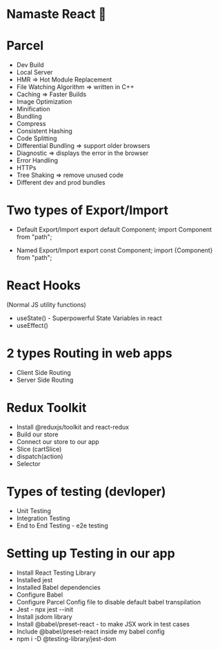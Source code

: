 # Namaste React 🚀

# Parcel

- Dev Build
- Local Server
- HMR => Hot Module Replacement
- File Watching Algorithm => written in C++
- Caching => Faster Builds
- Image Optimization
- Minification
- Bundling
- Compress
- Consistent Hashing
- Code Splitting
- Differential Bundling => support older browsers
- Diagnostic => displays the error in the browser
- Error Handling
- HTTPs
- Tree Shaking => remove unused code
- Different dev and prod bundles

<!-- # Namaste Food -->

<!-- /**
 * Header
 *  - Logo
 *  - Nav Items
 * Body
 *  - Search
 *  - RestaurantContainer
 *    - RestaurantCard
 *      - Img
 *      - Name of Res, Star Rating, cuisine, delery tie
 * Footer
 *  - Copyright
 *  - Links
 *  - Address
 *  - Contact
 */  -->

# Two types of Export/Import

- Default Export/Import
  export default Component;
  import Component from "path";

- Named Export/Import
  export const Component;
  import {Component} from "path";

# React Hooks

(Normal JS utility functions)

- useState() - Superpowerful State Variables in react
- useEffect()

# 2 types Routing in web apps

- Client Side Routing
- Server Side Routing

# Redux Toolkit

- Install @reduxjs/toolkit and react-redux
- Build our store
- Connect our store to our app
- Slice (cartSlice)
- dispatch(action)
- Selector

# Types of testing (devloper)

- Unit Testing
- Integration Testing
- End to End Testing - e2e testing

# Setting up Testing in our app

- Install React Testing Library
- Installed jest
- Installed Babel dependencies
- Configure Babel
- Configure Parcel Config file to disable default babel transpilation
- Jest - npx jest --init
- Install jsdom library
- Install @babel/preset-react - to make JSX work in test cases
- Include @babel/preset-react inside my babel config
- npm i -D @testing-library/jest-dom
